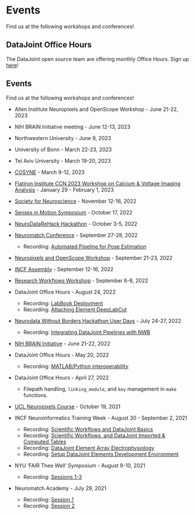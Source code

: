 # Events

Find us at the following workshops and conferences!

## DataJoint Office Hours

The DataJoint open source team are offering monthly Office Hours.  Sign up [here](https://docs.google.com/forms/d/e/1FAIpQLSeMhZtzQQWB47I8HfPcJ5_pFyMhZO284PLIblDfshe30dEuXw/viewform)!

## Events

Find us at the following workshops and conferences!

- Allen Institute Neuropixels and OpenScope Workshop - June 21-22, 2023

- NIH BRAIN Initiative meeting - June 12-13, 2023

- Northwestern University - June 9, 2023

- University of Bonn - March 22-23, 2023

- Tel Aviv University - March 19-20, 2023

- [COSYNE](https://www.cosyne.org/) - March 9-12, 2023

- [Flatiron Institute CCN 2023 Workshop on Calcium & Voltage Imaging Analysis](https://indico.flatironinstitute.org/event/3293/) - January 29 - February 1, 2023

- [Society for Neuroscience](https://www.sfn.org/meetings/neuroscience-2022) - November 12-16, 2022

- [Senses in Motion Symposium](https://sensesinmotion.org/) - October 17, 2022

- [NeuroDataReHack
  Hackathon](https://alleninstitute.org/what-we-do/brain-science/events-training/2022-neurodatarehack-hackathon/) -
October 3-5, 2022

- [Neuromatch Conference](https://conference.neuromatch.io/) - September 27-28, 2022
  - Recording: [Automated Pipeline for Pose
    Estimation](https://www.youtube.com/watch?v=T3GPNTV5NqM)

- [Neuropixels and OpenScope
  Workshop](https://alleninstitute.org/what-we-do/brain-science/events-training/2022-neuropixels-openscope-workshop/2022-workshop-attendee-information/) -
September 21-23, 2022

- [INCF Assembly](https://neuroinformatics.incf.org/) - September 12-16, 2022

- [Research Workflows Workshop](https://github.com/datajoint/sciops-workshop) -
September 6-8, 2022

- DataJoint Office Hours - August 24, 2022
  - Recording: [LabBook Deployment](https://www.youtube.com/watch?v=MgL_F1X8Z1M)
  - Recording: [Attaching Element DeepLabCut](https://www.youtube.com/watch?v=F0GD8h4iios)

- [Neurodata Without Borders Hackathon User
  Days](https://github.com/NeurodataWithoutBorders/nwb_hackathons/blob/main/HCK13_2022_Janelia/projects/PROJECTS.md) -
July 24-27, 2022
  - Recording: [Integrating DataJoint Pipelines with NWB](https://www.youtube.com/watch?v=-8OuJ69XtWc)

- [NIH BRAIN
  Initiative](https://braininitiative.nih.gov/News-Events/event/8th-annual-brain-initiative-meeting) - June 21-22, 2022

- DataJoint Office Hours - May 20, 2022
  - Recording: [MATLAB/Python interoperability](https://www.youtube.com/watch?v=Y7JG2-B2O5U)

- DataJoint Office Hours - April 27, 2022
  - Filepath handling, `linking_module`, and `key` management in `make` functions.

- [UCL Neuropixels
  Course](https://www.ucl.ac.uk/neuropixels/training/2021-neuropixels-course) -
October 19, 2021

- INCF Neuroinformatics Training Week - August 30 - September 2, 2021
  - Recording: [Scientific Workflows and DataJoint Basics](https://youtu.be/YOSNIW6vlQ8)
  - Recording: [Scientific Workflows, and DataJoint Imported & Computed Tables](https://youtu.be/dudHnEtT_30)
  - Recording: [DataJoint Element Array Electrophysiology](https://youtu.be/KQlGYOBq7ow)
  - Recording: [Setup DataJoint Elements Development Environment](https://youtu.be/1j_OQiQDJV0)

- NYU ‘FAIR Thee Well’ Symposium - August 9-10, 2021
  - Recording: [Sessions 1-3](https://www.youtube.com/watch?v=EyKC-VPP93k&list=PLoxm1_YI8Y4Mv0wUYiRinKkmqTxx2_Z3Y)

- Neuromatch Academy - July 29, 2021
  - Recording: [Session 1](https://www.crowdcast.io/e/nma2021/32)
  - Recording: [Session 2](https://www.crowdcast.io/e/nma2021/34)
